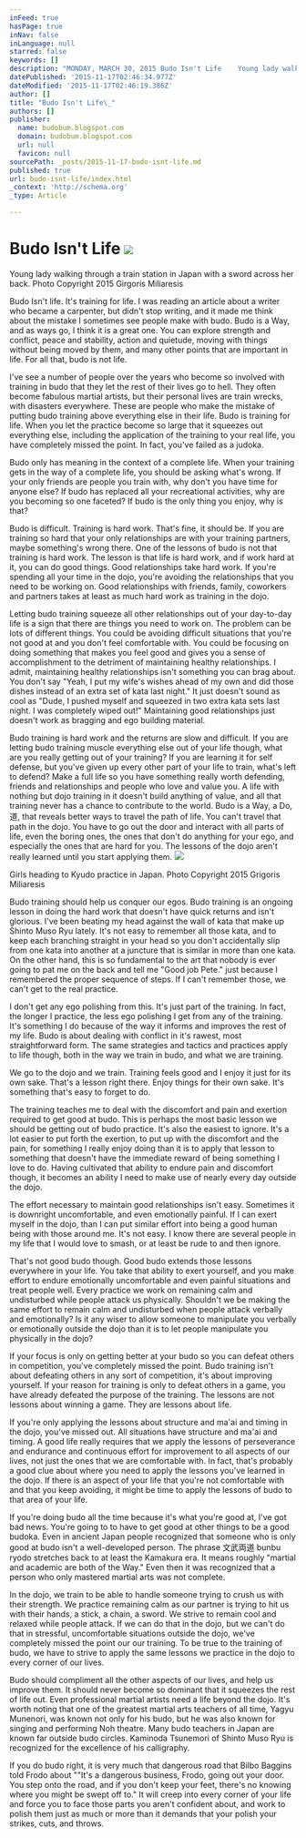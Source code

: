 ```yaml
---
inFeed: true
hasPage: true
inNav: false
inLanguage: null
starred: false
keywords: []
description: "MONDAY, MARCH 30, 2015 Budo Isn't Life    Young lady walking through a train station in Japan with a sword across her back. Photo Copyright 2015 Girgoris Miliar"
datePublished: '2015-11-17T02:46:34.977Z'
dateModified: '2015-11-17T02:46:19.386Z'
author: []
title: "Budo Isn't Life\_"
authors: []
publisher:
  name: budobum.blogspot.com
  domain: budobum.blogspot.com
  url: null
  favicon: null
sourcePath: _posts/2015-11-17-budo-isnt-life.md
published: true
url: budo-isnt-life/index.html
_context: 'http://schema.org'
_type: Article

---
```

# Budo Isn't Life ![](https://the-grid-user-content.s3-us-west-2.amazonaws.com/de3b1c77-1080-4843-849c-87c234273a89.jpg)

Young lady walking through a train station in Japan with a sword across her back. Photo Copyright 2015 Girgoris Miliaresis 

Budo Isn't life.  It's training for life.   I was reading an article about a writer who became a carpenter, but didn't stop writing, and it made me think about the mistake I sometimes see people make with budo.  Budo is a Way, and as ways go, I think it is a great one.  You can explore strength and conflict, peace and stability, action and quietude, moving with things without being moved by them, and many other points that are important in life. For all that, budo is not life. 

I've see a number of people over the years who become so involved with training in budo that they let the rest of their lives go to hell.  They often become fabulous martial artists, but their personal lives are train wrecks, with disasters everywhere. These are people who make the mistake of putting budo training above everything else in their life. Budo is training for life. When you let the practice become so large that it squeezes out everything else, including the application of the training to your real life, you have completely missed the point. In fact, you've failed as a judoka.  

Budo only has meaning in the context of a complete life.  When your training gets in the way of a complete life, you should be asking what's wrong. If your only friends are people you train with, why don't you have time for anyone else? If budo has replaced all your recreational activities, why are you becoming so one faceted? If budo is the only thing you enjoy, why is that? 

Budo is difficult. Training is hard work. That's fine, it should be. If you are training so hard that your only relationships are with your training partners, maybe something's wrong there.  One of the lessons of budo is not that training is hard work. The lesson is that life is hard work, and if work hard at it, you can do good things. Good relationships take hard work. If you're spending all your time in the dojo, you're avoiding the relationships that you need to be working on. Good relationships with friends, family, coworkers and partners takes at least as much hard work as training in the dojo.   

Letting budo training squeeze all other relationships out of your day-to-day life is a sign that there are things you need to work on. The problem can be lots of different things. You could be avoiding difficult situations that you're not good at and you don't feel comfortable with. You could be focusing on doing something that makes you feel good and gives you a sense of accomplishment to the detriment of maintaining healthy relationships.  I admit, maintaining healthy relationships isn't something you can brag about. You don't say "Yeah, I put my wife's wishes ahead of my own and did those dishes instead of an extra set of kata last night."  It just doesn't sound as cool as "Dude, I pushed myself and squeezed in two extra kata sets last night.  I was completely wiped out!"  Maintaining good relationships just doesn't work as bragging and ego building material.  

Budo training is hard work and the returns are slow and difficult.  If you are letting budo training muscle everything else out of your life though, what are you really getting out of your training? If you are learning it for self defense, but you've given up every other part of your life to train, what's left to defend?  Make a full life so you have something really worth defending, friends and relationships and people who love and value you. A life with nothing but dojo training in it doesn't build anything of value, and all that training never has a chance to contribute to the world. Budo is a Way, a Do, 道, that reveals better ways to travel the path of life. You can't travel that path in the dojo. You have to go out the door and interact with all parts of life, even the boring ones, the ones that don't do anything for your ego, and especially the ones that are hard for you.  The lessons of the dojo aren't really learned until you start applying them.
![](https://the-grid-user-content.s3-us-west-2.amazonaws.com/738de506-4620-4790-805e-bdd21f03630d.jpg)

Girls heading to Kyudo practice in Japan. Photo Copyright 2015 Grigoris Miliaresis 

Budo training should help us conquer our egos. Budo training is an ongoing lesson in doing the hard work that doesn't have quick returns and isn't glorious. I've been beating my head against the wall of kata that make up Shinto Muso Ryu lately.  It's not easy to remember all those kata, and to keep each branching straight in your head so you don't accidentally slip from one kata into another at a juncture that is similar in more than one kata. On the other hand, this is so fundamental to the art that nobody is ever going to pat me on the back and tell me "Good job Pete." just because I remembered the proper sequence of steps. If I can't remember those, we can't get to the real practice. 

I don't get any ego polishing from this. It's just part of the training.  In fact, the longer I practice, the less ego polishing I get from any of the training.  It's something I do because of the way it informs and improves the rest of my life. Budo is about dealing with conflict in it's rawest, most straightforward form.  The same strategies and tactics and practices apply to life though, both in the way we train in budo, and what we are training.  

We go to the dojo and we train. Training feels good and I enjoy it just for its own sake.  That's a lesson right there.  Enjoy things for their own sake. It's something that's easy to forget to do. 

The training teaches me to deal with the discomfort and pain and exertion required to get good at budo. This is perhaps the most basic lesson we should be getting out of budo practice. It's also the easiest to ignore. It's a lot easier to put forth the exertion, to put up with the discomfort and the pain, for something I really enjoy doing than it is to apply that lesson to something that doesn't have the immediate reward of being something I love to do. Having cultivated that ability to endure pain and discomfort though, it becomes an ability I need to make use of nearly every day outside the dojo. 

The effort necessary to maintain good relationships isn't easy. Sometimes it is downright uncomfortable, and even emotionally painful. If I can exert myself in the dojo, than I can put similar effort into being a good human being with those around me.  It's not easy.  I know there are several people in my life that I would love to smash, or at least be rude to and then ignore.    

That's not good budo though. Good budo extends those lessons everywhere in your life. You take that ability to exert yourself, and you make effort to endure emotionally uncomfortable and even painful situations and treat people well. Every practice we work on remaining calm and undisturbed while people attack us physically. Shouldn't we be making the same effort to remain calm and undisturbed when people attack verbally and emotionally? Is it any wiser to allow someone to manipulate you verbally or emotionally outside the dojo than it is to let people manipulate you physically in the dojo? 

If your focus is only on getting better at your budo so you can defeat others in competition, you've completely missed the point.  Budo training isn't about defeating others in any sort of competition, it's about improving yourself.  If your reason for training is only to defeat others in a game, you have already defeated the purpose of the training. The lessons are not lessons about winning a game.  They are lessons about life. 

If you're only applying the lessons about structure and ma'ai and timing in the dojo, you've missed out. All situations have structure and ma'ai and timing. A good life really requires that we apply the lessons of perseverance and endurance and continuous effort for improvement to all aspects of our lives, not just the ones that we are comfortable with. In fact, that's probably a good clue about where you need to apply the lessons you've learned in the dojo. If there is an aspect of your life that you're not comfortable with and that you keep avoiding, it might be time to apply the lessons of budo to that area of your life. 

If you're doing budo all the time because it's what you're good at, I've got bad news.  You're going to to have to get good at other things to be a good budoka.  Even in ancient Japan people recognized that someone who is only good at budo isn't a well-developed person.  The phrase 文武両道 bunbu ryodo stretches back to at least the Kamakura era. It means roughly "martial and academic are both of the Way."  Even then it was recognized that a person who only mastered martial arts was not complete. 

In the dojo, we train to be able to handle someone trying to crush us with their strength. We practice remaining calm as our partner is trying to hit us with their hands, a stick, a chain, a sword. We strive to remain cool and relaxed while people attack. If we can do that in the dojo, but we can't do that in stressful, uncomfortable situations outside the dojo, we've completely missed the point our our training. To be true to the training of budo, we have to strive to apply the same lessons we practice in the dojo to every corner of our lives. 

Budo should compliment all the other aspects of our lives, and help us improve them. It should never become so dominant that it squeezes the rest of life out. Even professional martial artists need a life beyond the dojo. It's worth noting that one of the greatest martial arts teachers of all time, Yagyu Munenori, was known not only for his budo, but he was also known for singing and performing Noh theatre. Many budo teachers in Japan are known far outside budo circles. Kaminoda Tsunemori of Shinto Muso Ryu is recognized for the excellence of his calligraphy. 

If you do budo right, it is very much that dangerous road that Bilbo Baggins told Frodo about ""It's a dangerous business, Frodo, going out your door. You step onto the road, and if you don't keep your feet, there's no knowing where you might be swept off to."  It will creep into every corner of your life and force you to face those parts you aren't confident about, and work to polish them just as much or more than it demands that your polish your strikes, cuts, and throws.